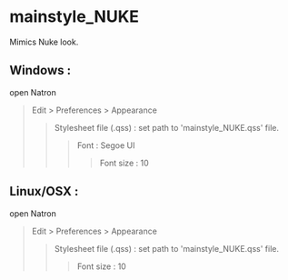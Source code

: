 # mainstyle_NUKE

Mimics Nuke look.

## Windows : 
open Natron
>Edit > Preferences > Appearance
>>Stylesheet file (.qss) : set path to 'mainstyle_NUKE.qss' file.
>>>Font : Segoe UI
>>>>Font size : 10

## Linux/OSX :
open Natron
>Edit > Preferences > Appearance
>>Stylesheet file (.qss) : set path to 'mainstyle_NUKE.qss' file.
>>>Font size : 10